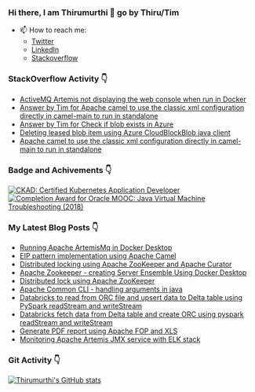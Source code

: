 ### Hi there, I am Thirumurthi 👋 go by Thiru/Tim

- 📫 How to reach me: 
  - [Twitter](https://twitter.com/sthirumurthi)
  - [LinkedIn](https://www.linkedin.com/in/thirumurthis/)
  - [Stackoverflow](https://stackoverflow.com/users/3192775/tim)

### StackOverflow Activity 👇
<!-- STACKOVERFLOW:START -->
- [ActiveMQ Artemis not displaying the web console when run in Docker](https://stackoverflow.com/questions/72672565/activemq-artemis-not-displaying-the-web-console-when-run-in-docker)
- [Answer by Tim for Apache camel to use the classic xml configuration directly in camel-main to run in standalone](https://stackoverflow.com/questions/72655050/apache-camel-to-use-the-classic-xml-configuration-directly-in-camel-main-to-run/72666538#72666538)
- [Answer by Tim for Check if blob exists in Azure](https://stackoverflow.com/questions/37297646/check-if-blob-exists-in-azure/72664669#72664669)
- [Deleting leased blob item using Azure CloudBlockBlob java client](https://stackoverflow.com/questions/72663260/deleting-leased-blob-item-using-azure-cloudblockblob-java-client)
- [Apache camel to use the classic xml configuration directly in camel-main to run in standalone](https://stackoverflow.com/questions/72655050/apache-camel-to-use-the-classic-xml-configuration-directly-in-camel-main-to-run)
<!-- STACKOVERFLOW:END -->

### Badge and Achivements 👇
<!--START_SECTION:badges-->
[![CKAD: Certified Kubernetes Application Developer](https://images.credly.com/size/110x110/images/f88d800c-5261-45c6-9515-0458e31c3e16/ckad_from_cncfsite.png)](http://www.credly.com/badges/7164445a-41e5-4412-9ed3-d29cbe65f536 "CKAD: Certified Kubernetes Application Developer")
[![Completion Award for Oracle MOOC: Java Virtual Machine Troubleshooting (2018)](https://images.credly.com/size/110x110/images/005a363c-b0a4-4f8a-85a3-64eafb7ad690/jvm.png)](http://www.credly.com/badges/cc359454-dbbb-410f-9b8a-2cf0f15dfe9d "Completion Award for Oracle MOOC: Java Virtual Machine Troubleshooting (2018)")
<!--END_SECTION:badges-->

### My Latest Blog Posts 👇
<!-- HASHNODE_BLOG:START -->
- [Running Apache ArtemisMq in Docker Desktop](https://thirumurthi.hashnode.dev/running-apache-artemismq-in-docker-desktop-cl4tcfcrs0a9p8unv93jqh974)
- [EIP pattern implementation using Apache Camel](https://thirumurthi.hashnode.dev/eip-pattern-implementation-using-apache-camel-cl4nsim60035lwfnvdkcq2734)
- [Distributed locking using Apache ZooKeeper and Apache Curator](https://thirumurthi.hashnode.dev/distributed-locking-using-apache-zookeeper-and-apache-curator-cl496tgyj0221r3nv7bfxd9j9)
- [Apache Zookeeper - creating Server Ensemble Using Docker Desktop](https://thirumurthi.hashnode.dev/apache-zookeeper-creating-server-ensemble-using-docker-desktop-cl48m173l00ltq2nv6z30ghb7)
- [Distributed lock using Apache ZooKeeper](https://thirumurthi.hashnode.dev/distributed-lock-using-apache-zookeeper-cl45xsz8x00flxonva8cr98df)
- [Apache Common CLI - handling arguments in java](https://thirumurthi.hashnode.dev/apache-common-cli-handling-arguments-in-java-cl2vghe3m02a1t4nvfdus2xce)
- [Databricks to read from ORC file and upsert data to Delta table using PySpark readStream and writeStream](https://thirumurthi.hashnode.dev/databricks-to-read-from-orc-file-and-upsert-data-to-delta-table-using-pyspark-readstream-and-writestream-cl22wl27b0ae2wnnv4uz42kp6)
- [Databricks fetch data from Delta table and create ORC using pyspark readStream and writeStream](https://thirumurthi.hashnode.dev/databricks-fetch-data-from-delta-table-and-create-orc-using-pyspark-readstream-and-writestream-cl22udy8r0a7wwnnv8hnya2kh)
- [Generate PDF report using Apache FOP and XLS](https://thirumurthi.hashnode.dev/generate-pdf-report-using-apache-fop-and-xls-cl19w987f009mzunvhnfv1pc8)
- [Monitoring Apache Artemis JMX service with ELK stack](https://thirumurthi.hashnode.dev/monitoring-apache-artemis-jmx-service-with-elk-stack-cl0pxq9w101smyunv9ztp15g4)
<!-- HASHNODE_BLOG:END -->

### Git Activity 👇

[![Thirumurthi's GitHub stats](https://github-readme-stats.vercel.app/api?username=thirumurthis&show_icons=true&theme=radical)](https://github.com/anuraghazra/github-readme-stats)


<!--
**thirumurthis/thirumurthis** is a ✨ _special_ ✨ repository because its `README.md` (this file) appears on your GitHub profile.

Here are some ideas to get you started:

- 🔭 I’m currently working on ...
- 🌱 I’m currently learning ...
- 👯 I’m looking to collaborate on ...
- 🤔 I’m looking for help with ...
- 💬 Ask me about ...
- 📫 How to reach me: ...
- 😄 Pronouns: ...
- ⚡ Fun fact: ...
-->
